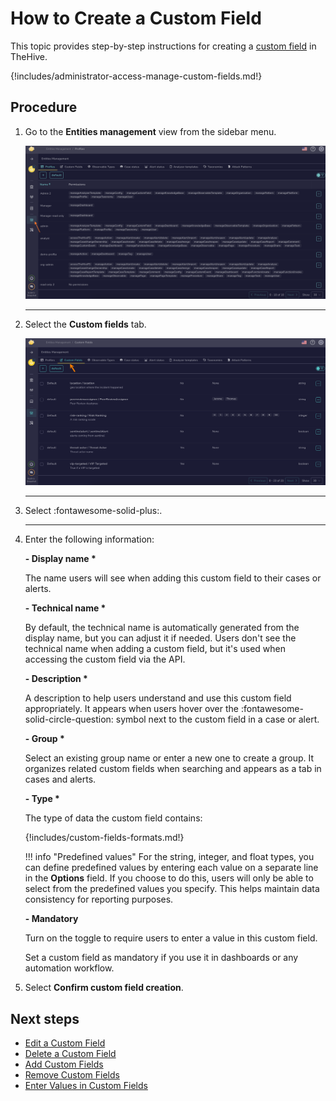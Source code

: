 # How to Create a Custom Field

This topic provides step-by-step instructions for creating a [custom field](../custom-fields/about-custom-fields.md) in TheHive.

{!includes/administrator-access-manage-custom-fields.md!}

## Procedure

1. Go to the **Entities management** view from the sidebar menu.

    ![Entities management](../../images/administration-guides/create-a-custom-field-entities-management.png)

    ---

2. Select the **Custom fields** tab.

    ![Custom fields tab](../../images/administration-guides/create-a-custom-field-custom-fields.png)

    ---

3. Select :fontawesome-solid-plus:.

    ---

4. Enter the following information:

    **- Display name \***

    The name users will see when adding this custom field to their cases or alerts.

    **- Technical name \***

    By default, the technical name is automatically generated from the display name, but you can adjust it if needed. Users don't see the technical name when adding a custom field, but it's used when accessing the custom field via the API.

    **- Description \***

    A description to help users understand and use this custom field appropriately. It appears when users hover over the :fontawesome-solid-circle-question: symbol next to the custom field in a case or alert.

    **- Group \***

    Select an existing group name or enter a new one to create a group. It organizes related custom fields when searching and appears as a tab in cases and alerts.

    **- Type \***

    The type of data the custom field contains:

    {!includes/custom-fields-formats.md!}

    !!! info "Predefined values"
        For the string, integer, and float types, you can define predefined values by entering each value on a separate line in the **Options** field. If you choose to do this, users will only be able to select from the predefined values you specify. This helps maintain data consistency for reporting purposes.

    **- Mandatory** 
    
    Turn on the toggle to require users to enter a value in this custom field.

    Set a custom field as mandatory if you use it in dashboards or any automation workflow.

5. Select **Confirm custom field creation**.

## Next steps

* [Edit a Custom Field](edit-a-custom-field.md)
* [Delete a Custom Field](delete-a-custom-field.md)
* [Add Custom Fields](../../user-guides/analyst-corner/cases/custom-fields/add-custom-fields.md)
* [Remove Custom Fields](../../user-guides/analyst-corner/cases/custom-fields/remove-custom-fields.md)
* [Enter Values in Custom Fields](../../user-guides/analyst-corner/cases/custom-fields/enter-values-in-custom-fields.md)
